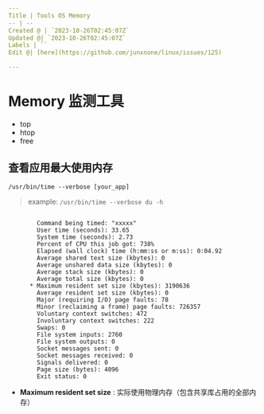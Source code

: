 ```yaml
---
Title | Tools OS Memory
-- | --
Created @ | `2023-10-26T02:45:07Z`
Updated @| `2023-10-26T02:45:07Z`
Labels | ``
Edit @| [here](https://github.com/junxnone/linux/issues/125)

---
```

# Memory 监测工具
- top
- htop
- free

## 查看应用最大使用内存


```
/usr/bin/time --verbose [your_app]
```
> example: `/usr/bin/time --verbose du -h`

```

        Command being timed: "xxxxx"
        User time (seconds): 33.65
        System time (seconds): 2.73
        Percent of CPU this job got: 738%
        Elapsed (wall clock) time (h:mm:ss or m:ss): 0:04.92
        Average shared text size (kbytes): 0
        Average unshared data size (kbytes): 0
        Average stack size (kbytes): 0
        Average total size (kbytes): 0
      * Maximum resident set size (kbytes): 3190636
        Average resident set size (kbytes): 0
        Major (requiring I/O) page faults: 78
        Minor (reclaiming a frame) page faults: 726357
        Voluntary context switches: 472
        Involuntary context switches: 222
        Swaps: 0
        File system inputs: 2760
        File system outputs: 0
        Socket messages sent: 0
        Socket messages received: 0
        Signals delivered: 0
        Page size (bytes): 4096
        Exit status: 0
```

- **Maximum resident set size** : 实际使用物理内存（包含共享库占用的全部内存）

